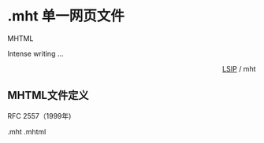 .mht 单一网页文件
================
MHTML


Intense writing ...

<div align="right"><a href="." title="大规模集成网页">LSIP</a> / mht</div>


MHTML文件定义
-------------
RFC 2557（1999年)

.mht	.mhtml

